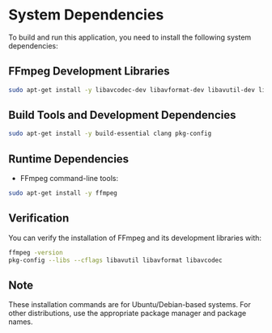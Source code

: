 # System Dependencies

To build and run this application, you need to install the following system dependencies:

## FFmpeg Development Libraries
```bash
sudo apt-get install -y libavcodec-dev libavformat-dev libavutil-dev libavfilter-dev libavdevice-dev libpostproc-dev libswresample-dev libswscale-dev
```

## Build Tools and Development Dependencies
```bash
sudo apt-get install -y build-essential clang pkg-config
```

## Runtime Dependencies
- FFmpeg command-line tools:
```bash
sudo apt-get install -y ffmpeg
```

## Verification
You can verify the installation of FFmpeg and its development libraries with:
```bash
ffmpeg -version
pkg-config --libs --cflags libavutil libavformat libavcodec
```

## Note
These installation commands are for Ubuntu/Debian-based systems. For other distributions, use the appropriate package manager and package names. 